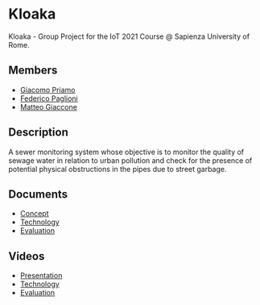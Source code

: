 # Kloaka
Kloaka - Group Project for the IoT 2021 Course @ Sapienza University of Rome.

## Members
* [Giacomo Priamo](https://www.linkedin.com/in/giacomo-p-b573b020b/)
* [Federico Paglioni](https://www.linkedin.com/in/paglioni/)
* [Matteo Giaccone](https://www.linkedin.com/in/giaccone)

## Description
A sewer monitoring system whose objective is to monitor the quality of sewage water  in relation to urban pollution and check for the presence of potential physical obstructions in the pipes due to street garbage. 

## Documents
* [Concept](./docs/Concept.md)
* [Technology](./docs/Technology.md)
* [Evaluation](./docs/Evaluation.md)

## Videos 
* [Presentation](https://youtu.be/SEe99dUtCmw)
* [Technology](https://youtu.be/B3lonm8XUrQ)
* [Evaluation](https://youtu.be/adElgG_bEdw)
